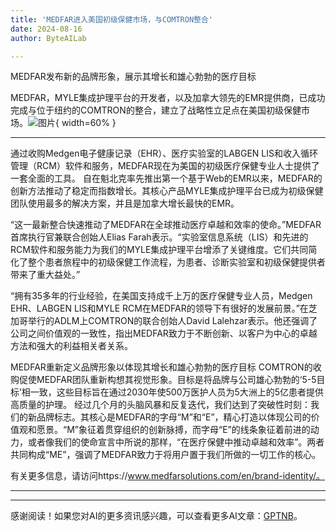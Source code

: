 ```yaml
---
title: 'MEDFAR进入美国初级保健市场，与COMTRON整合'
date: 2024-08-16
author: ByteAILab

---
```


MEDFAR发布新的品牌形象，展示其增长和雄心勃勃的医疗目标

MEDFAR，MYLE集成护理平台的开发者，以及加拿大领先的EMR提供商，已成功完成与位于纽约的COMTRON的整合，建立了战略性立足点在美国初级保健市场。![图片](https://ai-techpark.com/wp-content/uploads/2024/08/MEDFAR-Enters-960x540.jpg){ width=60% }

---
通过收购Medgen电子健康记录（EHR）、医疗实验室的LABGEN LIS和收入循环管理（RCM）软件和服务，MEDFAR现在为美国的初级医疗保健专业人士提供了一套全面的工具。
自在魁北克率先推出第一个基于Web的EMR以来，MEDFAR的创新方法推动了稳定而指数增长。其核心产品MYLE集成护理平台已成为初级保健团队使用最多的解决方案，并且是加拿大增长最快的EMR。

“这一最新整合快速推动了MEDFAR在全球推动医疗卓越和效率的使命。”MEDFAR首席执行官兼联合创始人Elias Farah表示。“实验室信息系统（LIS）和先进的RCM软件和服务能力为我们的MYLE集成护理平台增添了关键维度。它们共同简化了整个患者旅程中的初级保健工作流程，为患者、诊断实验室和初级保健提供者带来了重大益处。”

“拥有35多年的行业经验，在美国支持成千上万的医疗保健专业人员，Medgen EHR、LABGEN LIS和MYLE RCM在MEDFAR的领导下有很好的发展前景。”在芝加哥举行的ADLM上COMTRON的联合创始人David Lalehzar表示。他还强调了公司之间价值观的一致性，指出MEDFAR致力于不断创新、以客户为中心的卓越方法和强大的利益相关者关系。

MEDFAR重新定义品牌形象以体现其增长和雄心勃勃的医疗目标
COMTRON的收购促使MEDFAR团队重新构想其视觉形象。目标是将品牌与公司雄心勃勃的‘5-5目标’相一致，这些目标旨在通过2030年使500万医护人员为5大洲上的5亿患者提供高质量的护理。
经过几个月的头脑风暴和反复迭代，我们达到了突破性时刻：我们的新品牌标志。其核心是MEDFAR的字母“M”和“E”，精心打造以体现公司的价值观和愿景。“M”象征着贯穿组织的创新脉搏，而字母“E”的线条象征着前进的动力，或者像我们的使命宣言中所说的那样，“在医疗保健中推动卓越和效率”。两者共同构成“ME”，强调了MEDFAR致力于将用户置于我们所做的一切工作的核心。

有关更多信息，请访问https://www.medfarsolutions.com/en/brand-identity/。

---
---
感谢阅读！如果您对AI的更多资讯感兴趣，可以查看更多AI文章：[GPTNB](https://gptnb.com)。